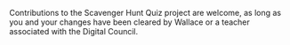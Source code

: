 Contributions to the Scavenger Hunt Quiz project are welcome, as long as you and your changes have been cleared by Wallace or a teacher associated with the Digital Council.
